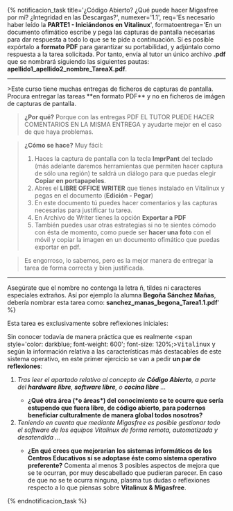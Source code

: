 {% notificacion_task title='¿Código Abierto? ¿Qué puede hacer Migasfree por mí? ¿Integridad en las Descargas?',
numexer='1.1',
req='Es necesario haber leído la <b>PARTE1 - Iniciándonos en Vitalinux</b>',
formatoentrega='En un documento ofimático escribe y pega las capturas de pantalla necesarias para dar respuesta a todo lo que se te pide a continuación. Si es posible expórtalo a <b>formato PDF</b> para garantizar su portabilidad, y adjúntalo como respuesta a la tarea solicitada. Por tanto, envía al tutor un único archivo <b>.pdf</b> que se nombrará siguiendo las siguientes pautas: <b>apellido1_apellido2_nombre_TareaX.pdf</b>.
<br>
<hr />
>Este curso tiene muchas entregas de ficheros de capturas de pantalla. Procura entregar las tareas **en formato PDF** y no en ficheros de imágen de capturas de pantalla.

>**¿Por qué?** Porque con las entregas PDF EL TUTOR PUEDE HACER COMENTARIOS EN LA MISMA ENTREGA y ayudarte mejor en el caso de que haya problemas.

>**¿Cómo se hace?** Muy fácil:
> 1. Haces la captura de pantalla con la tecla **ImprPant** del teclado (más adelante daremos herramientas que permiten hacer captura de sólo una región) te saldrá un diálogo para que puedas elegir **Copiar en portapapeles**.
> 2. Abres el **LIBRE OFFICE WRITER** que tienes instalado en Vitalinux y pegas en el documento (**Edición - Pegar**)
> 3. En este documento tú puedes hacer comentarios y las capturas necesarias para justificar tu tarea.
> 4. En Archivo de Writer tienes la opción **Exportar a PDF**
> 5. También puedes usar otras estrategias si no te sientes cómodo con ésta de momento, como puede ser **hacer una foto** con el móvil y copiar la imagen en un documento ofimático que puedas exportar en pdf.

>Es engorroso, lo sabemos, pero es la mejor manera de entregar la tarea de forma correcta y bien justificada.
<hr />
Asegúrate que el nombre no contenga la letra ñ, tildes ni caracteres especiales extraños. Así por ejemplo la alumna <b>Begoña Sánchez Mañas</b>, debería nombrar esta tarea como: <b>sanchez_manas_begona_Tarea1.1.pdf</b>' %}

Esta tarea es exclusivamente sobre reflexiones iniciales:
<br>

Sin conocer todavía de manera práctica que es realmente <span style='color: darkblue; font-weight: 600'; font-size: 120%;><tt>Vitalinux</tt></span> y según la información relativa a las características más destacables de este sistema operativo, en este primer ejercicio se van a pedir <b>un par de reflexiones</b>:

<ol>
<li>
<i>Tras leer el apartado relativo al concepto de <b>Código Abierto</b>, a parte del <b>hardware libre</b>, <b>software libre</b>, o <b>cocina libre</b> ...</i>
</li>
    <ul>
    <li>
    <b>¿Qué otra área (*o áreas*) del conocimiento se te ocurre que sería estupendo que fuera libre, de código abierto, para podernos beneficiar culturalmente de manera global todos nosotros?</b>
    </li>
    </ul>
<li> 
<i>Teniendo en cuenta que mediante Migasfree es posible gestionar todo el software de los equipos Vitalinux de forma remota, automatizada y desatendida ...</i>
</li>
    <ul>
    <li>
    <b>¿En qué crees que mejorarían los sistemas informáticos de los Centros Educativos si se adoptase éste como sistema operativo preferente?</b>  Comenta al menos 3 posibles aspectos de mejora que se te ocurran, por muy descabellado que pudieran parecer.  En caso de que no se te ocurra ninguna, plasma tus dudas o reflexiones respecto a lo que piensas sobre <b>Vitalinux &amp; Migasfree</b>.
    </li>
    </ul>
</ol>

{% endnotificacion_task %}